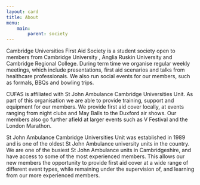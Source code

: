 ```yaml
---
layout: card
title: About
menu:
    main:
        parent: society
---
```


Cambridge Universities First Aid Society is a student society open to members from Cambridge University , Anglia Ruskin University and Cambridge Regional College. During term time we organise regular weekly meetings, which include presentations, first aid scenarios and talks from healthcare professionals. We also run  social events for our members, such as formals, BBQs and bowling trips.

CUFAS is affiliated with St John Ambulance Cambridge Universities Unit. As part of this organisation we are able to provide training, support and equipment for our members. We provide first aid cover locally,  at events ranging from night clubs and May Balls to the Duxford air shows. Our members also go further afield at larger events such as V Festival and the London Marathon.

St John Ambulance Cambridge Universities Unit was established in 1989 and is one of the oldest St John Ambulance university units in the country. We are one of the busiest St John Ambulance units in Cambridgeshire, and have access to some of the most experienced members. This allows our new members the opportunity to provide first aid cover at a wide range of different event types, while remaining under the supervision of, and learning from our more experienced members.
